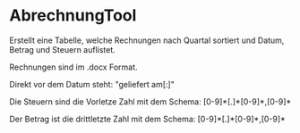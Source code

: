 # AbrechnungTool
Erstellt eine Tabelle, welche Rechnungen nach Quartal sortiert und Datum, Betrag und Steuern auflistet.

Rechnungen sind im .docx Format.


Direkt vor dem Datum steht: "geliefert am[:]"

Die Steuern sind die Vorletze Zahl mit dem Schema: [0-9]\*[.]\*[0-9]\*,[0-9]\*

Der Betrag ist die drittletzte Zahl mit dem Schema: [0-9]\*[.]\*[0-9]\*,[0-9]\*
